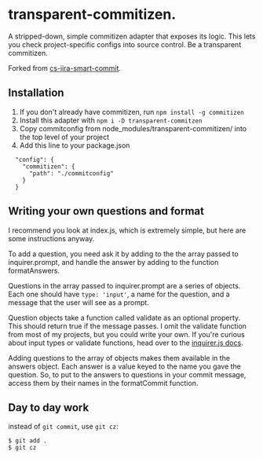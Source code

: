 
# transparent-commitizen.

A stripped-down, simple commitizen adapter that exposes its logic. This lets you check project-specific configs into source control. Be a transparent commitizen.

Forked from [cs-jira-smart-commit](https://www.npmjs.com/package/cz-jira-smart-commit).

## Installation

1. If you don't already have commitizen, run `npm install -g commitizen`
2. Install this adapter with `npm i -D transparent-commitzen`
3. Copy commitconfig from node_modules/transparent-commitizen/ into the top level of your project 
4. Add this line to your package.json

```
  "config": {
    "commitizen": {
      "path": "./commitconfig"
    }
  }
```

## Writing your own questions and format

I recommend you look at index.js, which is extremely simple, but here are some instructions anyway. 

To add a question, you need ask it by adding to the the array  passed to inquirer.prompt, and handle the answer by adding to the function formatAnswers. 

Questions in the array passed to inquirer.prompt are a series of objects. Each one should have `type: 'input'`, a name for the question, and a message that the user will see as a prompt. 

Question objects take a function called validate as an optional property. This should return true if the message passes. I omit the validate function from most of my projects, but you could write your own. If you're curious about input types or validate functions, head over to the [inquirer.js docs](https://www.npmjs.com/package/inquirer).

Adding questions to the array of objects makes them available in the answers object. Each answer is a value keyed to the name you gave the question. So, to put to the answers to questions in your commit message, access them by their names in the formatCommit function. 


## Day to day work

instead of `git commit`, use `git cz`: 

```
$ git add .
$ git cz
```
